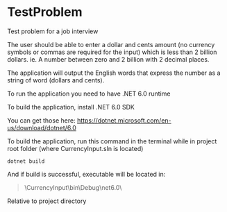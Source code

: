 # TestProblem
Test problem for a job interview

The user should be able to enter a dollar and cents amount (no currency symbols or commas are required for the input) which is less than 2 billion dollars. ie. A number between zero and 2 billion with 2 decimal places.

The application will output the English words that express the number as a string of word (dollars and cents). 

To run the application you need to have .NET 6.0 runtime

To build the application, install .NET 6.0 SDK

You can get those here: https://dotnet.microsoft.com/en-us/download/dotnet/6.0

To build the application, run this command in the terminal while in project root folder (where CurrencyInput.sln is located) 
```
dotnet build
```

And if build is successful, executable will be located in: 
>\CurrencyInput\bin\Debug\net6.0\

Relative to project directory
